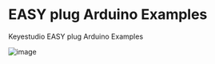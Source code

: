 # EASY plug Arduino Examples
Keyestudio EASY plug Arduino Examples 

![image](https://github.com/microrobotics/easyplug/assets/4562957/3ecfefaf-1635-4370-861e-a8120eae98ff)

